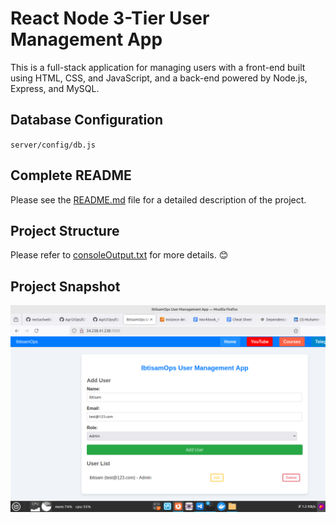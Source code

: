 
# React Node 3-Tier User Management App

This is a full-stack application for managing users with a front-end built using HTML, CSS, and JavaScript, and a back-end powered by Node.js, Express, and MySQL.

## Database Configuration

`server/config/db.js`

## Complete README

Please see the [README.md](https://github.com/ibtisamops/3TierUserApp-ReactNode-MySQL/blob/main/README.md) file for a detailed description of the project.


## Project Structure

Please refer to [consoleOutput.txt](https://github.com/ibtisamops/3TierUserApp-ReactNode-MySQL/blob/main/consoleOutput.txt) for more details. 😊

## Project Snapshot
![Project Snapshot](./projectSnapshot.png)
